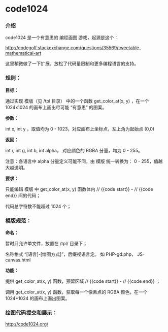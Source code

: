 code1024
========

### 介绍

code1024 是一个有意思的 编程画图 游戏，起源是这个：

http://codegolf.stackexchange.com/questions/35569/tweetable-mathematical-art 

这里稍微做了一下扩展，放松了代码量限制和更多编程语言的支持。

### 规则：

**目标：**

通过实现 模版（见 /tpl 目录） 中的一个函数 get_color_at(x, y) ，在一个 1024x1024 的画布上画出尽可能 “有意思” 的图案。

**参数：**

int x,  int y ，取值均为 0 - 1023，对应画布上坐标点，左上角为起始点 (0,0)

**返回：**

int r, int g, int b, int alpha， 对应颜色的 RGBA 分量，均为 0 - 255。

注意：各语言中 alpha 分量定义可能不同，由 模版 统一转换为： 0 - 255，值越大越透明。

**要求：**

只能编辑 模版 中 get_color_at(x, y) 函数体内 // {{code start}} - // {{code end}}  间的代码；

代码总字符数不能超过 1024 个；


### 模版规范：

**命名：**

暂时只允许单文件，放置在 /tpl/ 目录下；

名称格式 “[语言]-[绘图方式]”，后缀视语言定。 如 PHP-gd.php， JS-canvas.html


**功能：**

提供 get_color_at(x, y) 函数，预留区域 // {{code start}} - // {{code end}} ；

调用 get_color_at(x, y) 函数，获取每一个像素点的 RGBA 颜色，在一个 1024*1024 的画布上画出图案。


### 绘图代码提交和展示：

http://code1024.org/
